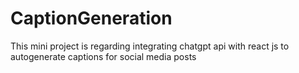 # CaptionGeneration
This mini project is regarding integrating chatgpt api with react js to autogenerate captions for social media posts
